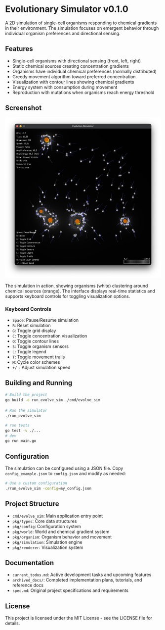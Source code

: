 # Evolutionary Simulator v0.1.0

A 2D simulation of single-cell organisms responding to chemical gradients in their environment. The simulation focuses on emergent behavior through individual organism preferences and directional sensing.

## Features

- Single-cell organisms with directional sensing (front, left, right)
- Static chemical sources creating concentration gradients
- Organisms have individual chemical preferences (normally distributed)
- Greedy movement algorithm toward preferred concentration
- Visualization with contour lines showing chemical gradients
- Energy system with consumption during movement
- Reproduction with mutations when organisms reach energy threshold

## Screenshot

![Evolution Simulator](screenshots/evolution_simulator.png)

The simulation in action, showing organisms (white) clustering around chemical sources (orange). The interface displays real-time statistics and supports keyboard controls for toggling visualization options.

### Keyboard Controls

- `Space`: Pause/Resume simulation
- `R`: Reset simulation
- `G`: Toggle grid display
- `C`: Toggle concentration visualization
- `O`: Toggle contour lines
- `S`: Toggle organism sensors
- `L`: Toggle legend
- `T`: Toggle movement trails
- `M`: Cycle color schemes
- `+/-`: Adjust simulation speed

## Building and Running

```bash
# Build the project
go build -o run_evolve_sim ./cmd/evolve_sim

# Run the simulator
./run_evolve_sim
```

```bash
# run tests
go test -v ./...
# dev
go run main.go
```

## Configuration

The simulation can be configured using a JSON file. Copy `config_example.json` to `config.json` and modify as needed:

```bash
# Use a custom configuration
./run_evolve_sim -config=my_config.json
```

## Project Structure

- `cmd/evolve_sim`: Main application entry point
- `pkg/types`: Core data structures
- `pkg/config`: Configuration system
- `pkg/world`: World and chemical gradient system
- `pkg/organism`: Organism behavior and movement
- `pkg/simulation`: Simulation engine
- `pkg/renderer`: Visualization system

## Documentation

- `current_todos.md`: Active development tasks and upcoming features
- `archived_docs/`: Completed implementation plans, tutorials, and reference docs
- `spec.md`: Original project specifications and requirements

## License

This project is licensed under the MIT License - see the LICENSE file for details.
